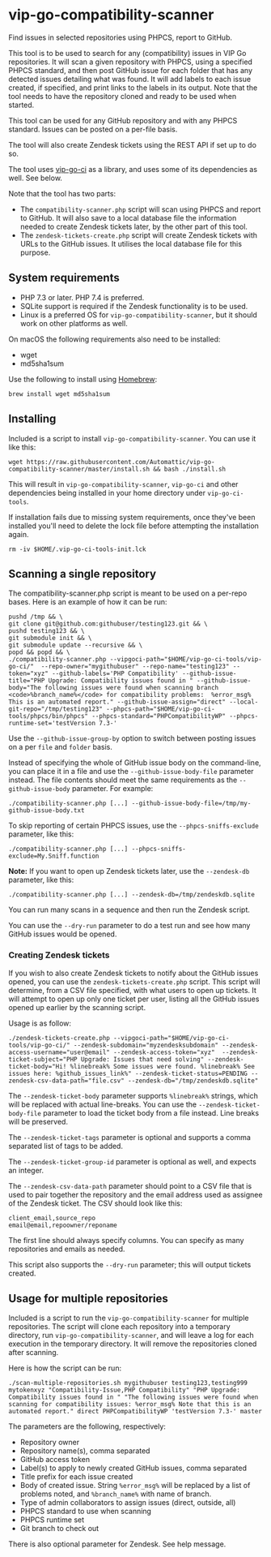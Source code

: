 # vip-go-compatibility-scanner

Find issues in selected repositories using PHPCS, report to GitHub.

This tool is to be used to search for any (compatibility) issues in VIP Go repositories. It will scan a given repository with PHPCS, using a specified PHPCS standard, and then post GitHub issue for each folder that has any detected issues detailing what was found. It will add labels to each issue created, if specified, and print links to the labels in its output. Note that the tool needs to have the repository cloned and ready to be used when started.

This tool can be used for any GitHub repository and with any PHPCS standard. Issues can be posted on a per-file basis.

The tool will also create Zendesk tickets using the REST API if set up to do so.

The tool uses [vip-go-ci](https://github.com/automattic/vip-go-ci/) as a library, and uses some of its dependencies as well. See below.

Note that the tool has two parts:
 * The `compatibility-scanner.php` script will scan using PHPCS and report to GitHub. It will also save to a local database file the information needed to create Zendesk tickets later, by the other part of this tool.
 * The `zendesk-tickets-create.php` script will create Zendesk tickets with URLs to the GitHub issues. It utilises the local database file for this purpose.

## System requirements

- PHP 7.3 or later. PHP 7.4 is preferred. 
- SQLite support is required if the Zendesk functionality is to be used.
- Linux is a preferred OS for `vip-go-compatibility-scanner`, but it should work on other platforms as well.

On macOS the following requirements also need to be installed:

- wget
- md5sha1sum

Use the following to install using [Homebrew](https://brew.sh/):

```
brew install wget md5sha1sum
```

## Installing

Included is a script to install `vip-go-compatibility-scanner`. You can use it like this:

```
wget https://raw.githubusercontent.com/Automattic/vip-go-compatibility-scanner/master/install.sh && bash ./install.sh 
```

This will result in `vip-go-compatibility-scanner`, `vip-go-ci` and other dependencies being installed in your home directory under `vip-go-ci-tools`.

If installation fails due to missing system requirements, once they've been installed you'll need to delete the lock file before attempting the installation again.

```
rm -iv $HOME/.vip-go-ci-tools-init.lck
```

## Scanning a single repository

The compatibility-scanner.php script is meant to be used on a per-repo bases. Here is an example of how it can be run:

```
pushd /tmp && \
git clone git@github.com:githubuser/testing123.git && \
pushd testing123 && \
git submodule init && \
git submodule update --recursive && \
popd && popd && \
./compatibility-scanner.php --vipgoci-path="$HOME/vip-go-ci-tools/vip-go-ci/"  --repo-owner="mygithubuser" --repo-name="testing123" --token="xyz" --github-labels='PHP Compatibility' --github-issue-title="PHP Upgrade: Compatibility issues found in " --github-issue-body="The following issues were found when scanning branch <code>%branch_name%</code> for compatibility problems:  %error_msg% This is an automated report." --github-issue-assign="direct" --local-git-repo="/tmp/testing123" --phpcs-path="$HOME/vip-go-ci-tools/phpcs/bin/phpcs" --phpcs-standard="PHPCompatibilityWP" --phpcs-runtime-set='testVersion 7.3-' 
```

Use the `--github-issue-group-by` option to switch between posting issues on a per `file` and `folder` basis.

Instead of specifying the whole of GitHub issue body on the command-line, you can place it in a file and use the `--github-issue-body-file` parameter instead. The file contents should meet the same requirements as the `--github-issue-body` parameter. For example:

```
./compatibility-scanner.php [...] --github-issue-body-file=/tmp/my-github-issue-body.txt
```

To skip reporting of certain PHPCS issues, use the `--phpcs-sniffs-exclude` parameter, like this:

```
./compatibility-scanner.php [...] --phpcs-sniffs-exclude=My.Sniff.function
```

<b>Note:</b> If you want to open up Zendesk tickets later, use the `--zendesk-db` parameter, like this:

```
./compatibility-scanner.php [...] --zendesk-db=/tmp/zendeskdb.sqlite
```

You can run many scans in a sequence and then run the Zendesk script.

You can use the `--dry-run` parameter to do a test run and see how many GitHub issues would be opened.

### Creating Zendesk tickets

If you wish to also create Zendesk tickets to notify about the GitHub issues opened, you can use the `zendesk-tickets-create.php` script. This script will determine, from a CSV file specified, with what users to open up tickets. It will attempt to open up only one ticket per user, listing all the GitHub issues opened up earlier by the scanning script.

Usage is as follow:

```
./zendesk-tickets-create.php --vipgoci-path="$HOME/vip-go-ci-tools/vip-go-ci/" --zendesk-subdomain="myzendesksubdomain" --zendesk-access-username="user@email" --zendesk-access-token="xyz"  --zendesk-ticket-subject="PHP Upgrade: Issues that need solving" --zendesk-ticket-body="Hi! %linebreak% Some issues were found. %linebreak% See issues here: %github_issues_link%" --zendesk-ticket-status=PENDING --zendesk-csv-data-path="file.csv" --zendesk-db="/tmp/zendeskdb.sqlite"
```

The `--zendesk-ticket-body` parameter supports `%linebreak%` strings, which will be replaced with actual line-breaks. You can use the `--zendesk-ticket-body-file` parameter to load the ticket body from a file instead. Line breaks will be preserved.

The `--zendesk-ticket-tags` parameter is optional and supports a comma separated list of tags to be added. 

The `--zendesk-ticket-group-id` parameter is optional as well, and expects an integer. 

The `--zendesk-csv-data-path` parameter should point to a CSV file that is used to pair together the repository and the email address used as assignee of the Zendesk ticket. The CSV should look like this:

```
client_email,source_repo
email@email,repoowner/reponame
```

The first line should always specify columns. You can specify as many repositories and emails as needed.

This script also supports the `--dry-run` parameter; this will output tickets created.

## Usage for multiple repositories

Included is a script to run the `vip-go-compatibility-scanner` for multiple repositories. The script will clone each repository into a temporary directory, run `vip-go-compatibility-scanner`, and will leave a log for each execution in the temporary directory. It will remove the repositories cloned after scanning.

Here is how the script can be run:

```
./scan-multiple-repositories.sh mygithubuser testing123,testing999 mytokenxyz "Compatibility-Issue,PHP Compatibility" "PHP Upgrade: Compatibility issues found in " "The following issues were found when scanning for compatibility issues: %error_msg% Note that this is an automated report." direct PHPCompatibilityWP 'testVersion 7.3-' master
```

The parameters are the following, respectively:
 * Repository owner
 * Repository name(s), comma separated
 * GitHub access token
 * Label(s) to apply to newly created GitHub issues, comma separated
 * Title prefix for each issue created
 * Body of created issue. String `%error_msg%` will be replaced by a list of problems noted, and `%branch_name%` with name of branch.
 * Type of admin collaborators to assign issues (direct, outside, all)
 * PHPCS standard to use when scanning
 * PHPCS runtime set
 * Git branch to check out

There is also optional parameter for Zendesk. See help message.


